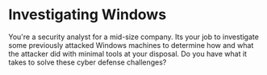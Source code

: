 # Investigating Windows

You're a security analyst for a mid-size company. Its your job to investigate some previously attacked Windows machines to determine how and what the attacker did with minimal tools at your disposal. Do you have what it takes to solve these cyber defense challenges?
